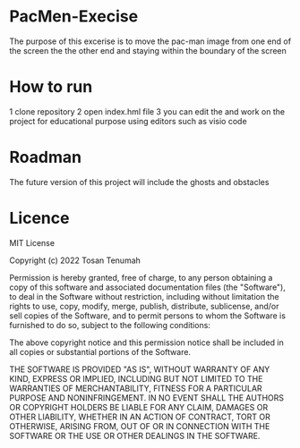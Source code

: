 # PacMen-Execise
The purpose of this excerise is to move the pac-man image from one end of the screen the the other end and staying within the boundary of the screen
# How to run
1 clone repository 
2 open index.hml file
3 you can edit the and work on the project for educational purpose using editors such as visio code
# Roadman
The future version of this project will include the ghosts and obstacles 
# Licence
MIT License

Copyright (c) 2022 Tosan Tenumah

Permission is hereby granted, free of charge, to any person obtaining a copy
of this software and associated documentation files (the "Software"), to deal
in the Software without restriction, including without limitation the rights
to use, copy, modify, merge, publish, distribute, sublicense, and/or sell
copies of the Software, and to permit persons to whom the Software is
furnished to do so, subject to the following conditions:

The above copyright notice and this permission notice shall be included in all
copies or substantial portions of the Software.

THE SOFTWARE IS PROVIDED "AS IS", WITHOUT WARRANTY OF ANY KIND, EXPRESS OR
IMPLIED, INCLUDING BUT NOT LIMITED TO THE WARRANTIES OF MERCHANTABILITY,
FITNESS FOR A PARTICULAR PURPOSE AND NONINFRINGEMENT. IN NO EVENT SHALL THE
AUTHORS OR COPYRIGHT HOLDERS BE LIABLE FOR ANY CLAIM, DAMAGES OR OTHER
LIABILITY, WHETHER IN AN ACTION OF CONTRACT, TORT OR OTHERWISE, ARISING FROM,
OUT OF OR IN CONNECTION WITH THE SOFTWARE OR THE USE OR OTHER DEALINGS IN THE
SOFTWARE.
